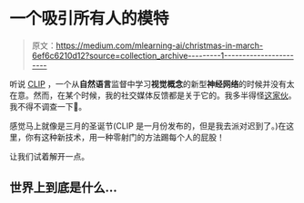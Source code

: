 # 一个吸引所有人的模特

> 原文：<https://medium.com/mlearning-ai/christmas-in-march-6ef6c6210d12?source=collection_archive---------1----------------------->

听说 [CLIP](https://openai.com/blog/clip/) ，一个从**自然语言**监督中学习**视觉概念**的新型**神经网络**的时候并没有太在意。然而，在某个时候，我的社交媒体反馈都是关于它的。我多半得怪[这家伙](https://twitter.com/haltakov)。我不得不调查一下👀。

感觉马上就像是三月的圣诞节(CLIP 是一月份发布的，但是我去派对迟到了。)在这里，你有这种新技术，用一种零射门的方法踢每个人的屁股！

让我们试着解开一点。

## 世界上到底是什么…